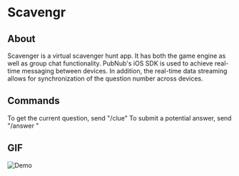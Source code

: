 # Scavengr

## About
Scavenger is a virtual scavenger hunt app. It has both the game engine as well as group chat functionality. PubNub's iOS SDK is used to achieve real-time messaging between devices.  In addition, the real-time data streaming allows for synchronization of the question number across devices.

## Commands
To get the current question, send "/clue"
To submit a potential answer, send "/answer <youranswer>"

## GIF
<img src='https://i.imgur.com/qArILCL.gif' title='Demo' width='' alt='Demo' />
